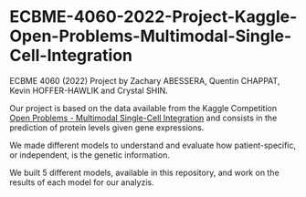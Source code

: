 # ECBME-4060-2022-Project-Kaggle-Open-Problems-Multimodal-Single-Cell-Integration
ECBME 4060 (2022) Project by Zachary ABESSERA, Quentin CHAPPAT, Kevin HOFFER-HAWLIK and Crystal SHIN.

Our project is based on the data available from the Kaggle Competition [Open Problems - Multimodal Single-Cell Integration](https://www.kaggle.com/competitions/open-problems-multimodal) and consists in the prediction of protein levels given gene expressions.

We made different models to understand and evaluate how patient-specific, or independent, is the genetic information.

We built 5 different models, available in this repository, and work on the results of each model for our analyzis.
